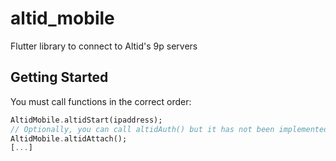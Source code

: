 # altid_mobile

Flutter library to connect to Altid's 9p servers

## Getting Started

You must call functions in the correct order:

```dart
AltidMobile.altidStart(ipaddress);
// Optionally, you can call altidAuth() but it has not been implemented
AltidMobile.altidAttach();
[...]
```